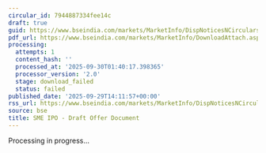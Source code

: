 ```yaml
---
circular_id: 7944887334fee14c
draft: true
guid: https://www.bseindia.com/markets/MarketInfo/DispNoticesNCirculars.aspx?Noticeid={E72456C1-EEC4-4570-926C-D11E778F517C}&noticeno=20250929-73&dt=09/29/2025&icount=73&totcount=87&flag=0
pdf_url: https://www.bseindia.com/markets/MarketInfo/DownloadAttach.aspx?id=20250929-73&attachedId=
processing:
  attempts: 1
  content_hash: ''
  processed_at: '2025-09-30T01:40:17.398365'
  processor_version: '2.0'
  stage: download_failed
  status: failed
published_date: '2025-09-29T14:11:57+00:00'
rss_url: https://www.bseindia.com/markets/MarketInfo/DispNoticesNCirculars.aspx?Noticeid={E72456C1-EEC4-4570-926C-D11E778F517C}&noticeno=20250929-73&dt=09/29/2025&icount=73&totcount=87&flag=0
source: bse
title: SME IPO - Draft Offer Document
---
```


Processing in progress...